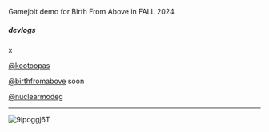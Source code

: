 Gamejolt demo for Birth From Above in FALL 2024

##### devlogs
x

[@kootoopas](https://x.com/kootoopas)

[@birthfromabove](https://x.com/birthfromabove) soon

[@nuclearmodeg](https://x.com/nuclearmodeg)

--- 

![9ipoggj6T](https://user-images.githubusercontent.com/601001/174320109-5a1e8962-ae74-4f61-b95e-774881fd0125.gif)
